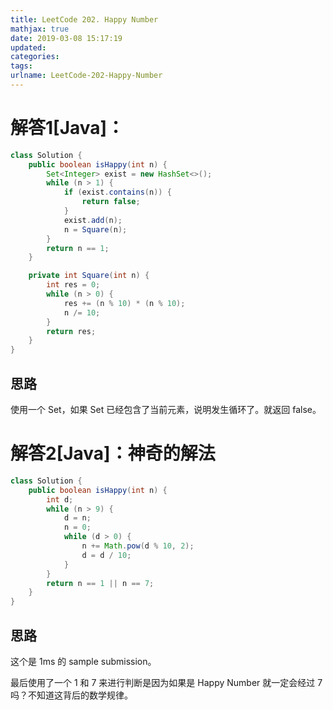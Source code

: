 ```yaml
---
title: LeetCode 202. Happy Number
mathjax: true
date: 2019-03-08 15:17:19
updated:
categories:
tags:
urlname: LeetCode-202-Happy-Number
---
```




<!-- more -->

# 解答1[Java]：

```java
class Solution {
    public boolean isHappy(int n) {
        Set<Integer> exist = new HashSet<>();
        while (n > 1) {
            if (exist.contains(n)) {
                return false;
            }
            exist.add(n);
            n = Square(n);
        }
        return n == 1;
    }

    private int Square(int n) {
        int res = 0;
        while (n > 0) {
            res += (n % 10) * (n % 10);
            n /= 10;
        }
        return res;
    }
}
```

## 思路

使用一个 Set，如果 Set 已经包含了当前元素，说明发生循环了。就返回 false。



# 解答2[Java]：神奇的解法

```java
class Solution {
    public boolean isHappy(int n) {
        int d;
        while (n > 9) {
            d = n;
            n = 0;
            while (d > 0) {
                n += Math.pow(d % 10, 2);
                d = d / 10;
            }
        }
        return n == 1 || n == 7;
    }
}
```

## 思路

这个是 1ms 的 sample submission。

最后使用了一个 1 和 7 来进行判断是因为如果是 Happy Number 就一定会经过 7 吗？不知道这背后的数学规律。